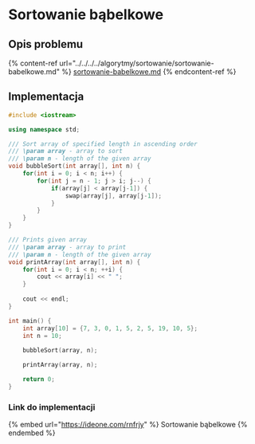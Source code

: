 # Sortowanie bąbelkowe

## Opis problemu

{% content-ref url="../../../../algorytmy/sortowanie/sortowanie-babelkowe.md" %}
[sortowanie-babelkowe.md](../../../../algorytmy/sortowanie/sortowanie-babelkowe.md)
{% endcontent-ref %}

## Implementacja

```cpp
#include <iostream>

using namespace std;

/// Sort array of specified length in ascending order
/// \param array - array to sort
/// \param n - length of the given array
void bubbleSort(int array[], int n) {
    for(int i = 0; i < n; i++) {
        for(int j = n - 1; j > i; j--) {
            if(array[j] < array[j-1]) {
                swap(array[j], array[j-1]);
            }
        }
    }
}

/// Prints given array
/// \param array - array to print
/// \param n - length of the given array
void printArray(int array[], int n) {
    for(int i = 0; i < n; ++i) {
        cout << array[i] << " ";
    }
 
    cout << endl;
}

int main() {
    int array[10] = {7, 3, 0, 1, 5, 2, 5, 19, 10, 5};
    int n = 10;
    
    bubbleSort(array, n);

    printArray(array, n);

    return 0;
}
```

### Link do implementacji

{% embed url="https://ideone.com/rnfrjy" %}
Sortowanie bąbelkowe
{% endembed %}